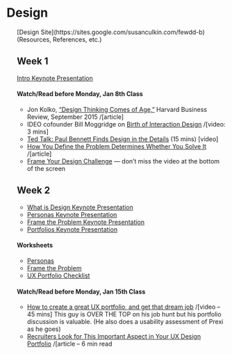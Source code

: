 # Design
<ul>
[Design Site](https://sites.google.com/susanculkin.com/fewdd-b) (Resources, References, etc.)

## Week 1
[Intro Keynote Presentation](https://drive.google.com/open?id=1Z67BeBCv86EwYmqFfE-uuQo5Ubx5HQAR) 

#### Watch/Read before Monday, Jan 8th Class
* Jon Kolko, [“Design Thinking Comes of Age,”](https://hbr.org/2015/09/design-thinking-comes-of-age) Harvard Business Review, September 2015 /[article]
* IDEO cofounder Bill Moggridge on [Birth of Interaction Design](https://youtu.be/DAHHSS_WgfI) /[video: 3 mins]
* [Ted Talk: Paul Bennett Finds Design in the Details](https://www.ted.com/talks/paul_bennett_finds_design_in_the_details) (15 mins) [video]
* [How You Define the Problem Determines Whether You Solve It](https://hbr.org/2017/06/how-you-define-the-problem-determines-whether-you-solve-it) /[article]
* [Frame Your Design Challenge](http://www.designkit.org/methods/60) — don’t miss the video at the bottom of the screen 



## Week 2
* [What is Design Keynote Presentation](https://drive.google.com/file/d/1jrSeZla3K3G_qRt2OeGOui6IDzyJWYb1) 
* [Personas Keynote Presentation](https://drive.google.com/file/d/1tKPe4KaMJKH4BsM_l3CefSULrNaMXiiR) 
* [Frame the Problem Keynote Presentation](https://drive.google.com/file/d/1gKd-lL9ftspIgyPNwl2uYuIke5QwA_qC)  
* [Portfolios Keynote Presentation](https://drive.google.com/file/d/1DtYNsi2qnpJIbEmasDLDKQfcWjglFsFo/view?usp=sharing)  



#### Worksheets
* [Personas](https://drive.google.com/open?id=0BzZTh8RNmGadaFdBM3NlYmxKOHM) 
* [Frame the Problem](https://drive.google.com/open?id=0BzZTh8RNmGadaFdBM3NlYmxKOHM) 
* [UX Portfolio Checklist](https://drive.google.com/open?id=1JIGagmFFzbrhrAwp5JuTcuLdriFsSa0T) 

	
#### Watch/Read before Monday, Jan 15th Class
* [How to create a great UX portfolio, and get that dream job](https://uideo.net/videos/474)  /[video – 45 mins] This guy is OVER THE TOP on his job hunt but his portfolio discussion is valuable. (He also does a usability assessment of Prexi as he goes)  
* [Recruiters Look for This Important Aspect in Your UX Design Portfolio](https://medium.muz.li/recruiters-look-for-this-important-aspect-in-your-portfolio-1947f15a7766)   /[article – 6 min read
